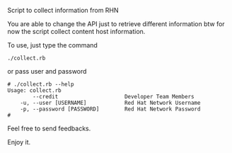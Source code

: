 Script to collect information from RHN

You are able to change the API just to retrieve different information btw for now the script collect content host information.

To use, just type the command
```
./collect.rb
```

or pass user and password

```
# ./collect.rb --help
Usage: collect.rb
        --credit                     Developer Team Members
    -u, --user [USERNAME]            Red Hat Network Username
    -p, --password [PASSWORD]        Red Hat Network Password
#
```

Feel free to send feedbacks.

Enjoy it.
